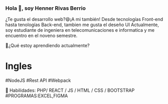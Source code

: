 ### Hola  👋, soy Henner Rivas Berrio
  ¿Te gusta el desarrollo web?😄¡A mi también! Desde tecnologías Front-end hasta tenologías Back-end, tambien me gusta el deseño UI 
Actualmente, soy estudiante de ingeniera en telecomunicaciones e informatica y me encuentro en el noveno semestre.


🌱¿Qué estoy aprendiendo actualmente?


# Ingles
 #NodeJS 
 #Rest API
 #Webpack 


🔭 Habilidades: PHP/ REACT / JS / HTML / CSS / BOOTSTRAP
#PROGRAMAS:EXCEL,FIGMA
